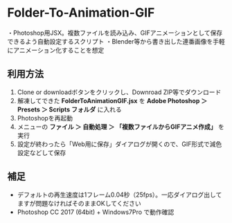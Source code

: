 # Folder-To-Animation-GIF
・Photoshop用JSX。複数ファイルを読み込み、GIFアニメーションとして保存できるよう自動設定するスクリプト
・Blender等から書き出した連番画像を手軽にアニメーション化することを想定

## 利用方法
1. Clone or downloadボタンをクリックし、Downroad ZIP等でダウンロード
1. 解凍してできた **FolderToAnimationGIF.jsx** を **Adobe Photoshop ＞ Presets ＞ Scripts フォルダ** に入れる
1. Photoshopを再起動
1. メニューの **ファイル ＞ 自動処理 ＞ 「複数ファイルからGIFアニメ作成」** を実行
1. 設定が終わったら「Web用に保存」ダイアログが開くので、GIF形式で減色設定などして保存

## 補足
- デフォルトの再生速度は1フレーム0.04秒（25fps）。一応ダイアログ出してますが問題なければそのままOKしてください
- Photoshop CC 2017 (64bit) + Windows7Pro で動作確認
